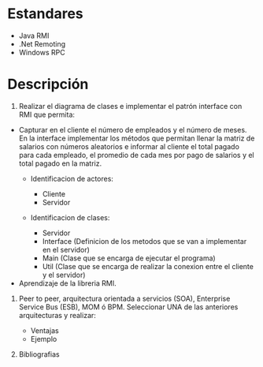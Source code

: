 # Estandares

- Java RMI
- .Net Remoting
- Windows RPC

# Descripción
1.	Realizar el diagrama de clases e implementar el patrón interface con RMI que permita: 

- Capturar en el cliente el número de empleados y el número de meses. En la interface  implementar los métodos que permitan llenar la matriz de salarios con números aleatorios e informar al cliente el total pagado para cada empleado, el promedio de cada mes por pago de salarios y el total pagado en la matriz. 
  - Identificacion de actores:
    - Cliente
    - Servidor

  - Identificacion de clases:
    - Servidor
    - Interface (Definicion de los metodos que se van a implementar en el servidor)
    - Main (Clase que se encarga de ejecutar el programa)
    - Util (Clase que se encarga de realizar la conexion entre el cliente y el servidor)
- Aprendizaje de la libreria RMI.

1. Peer to peer, arquitectura orientada a servicios (SOA), Enterprise Service Bus (ESB), MOM ó BPM. Seleccionar UNA de las anteriores arquitecturas y  realizar:
    - Ventajas
    - Ejemplo

2. Bibliografias